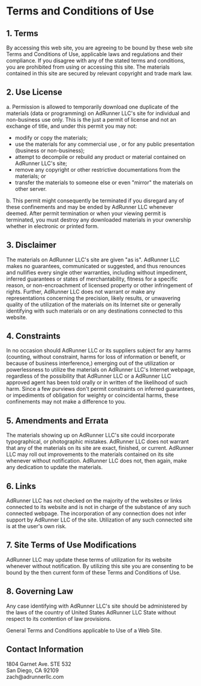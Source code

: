 # Terms and Conditions of Use

## 1. Terms

By accessing this web site, you are agreeing to be bound by these web site Terms and Conditions of Use, applicable laws and regulations and their compliance. If you disagree with any of the stated terms and conditions, you are prohibited from using or accessing this site. The materials contained in this site are secured by relevant copyright and trade mark law.


## 2. Use License

a. Permission is allowed to temporarily download one duplicate of the materials (data or programming) on AdRunner LLC's site for individual and non-business use only. This is the just a permit of license and not an exchange of title, and under this permit you may not:

* modify or copy the materials;
* use the materials for any commercial use , or for any public presentation (business or non-business);
* attempt to decompile or rebuild any product or material contained on AdRunner LLC's site;
* remove any copyright or other restrictive documentations from the materials; or
* transfer the materials to someone else or even "mirror" the materials on other server.

b. This permit might consequently be terminated if you disregard any of these confinements and may be ended by AdRunner LLC whenever deemed. After permit termination or when your viewing permit is terminated, you must destroy any downloaded materials in your ownership whether in electronic or printed form.


## 3. Disclaimer

The materials on AdRunner LLC's site are given "as is". AdRunner LLC makes no guarantees, communicated or suggested, and thus renounces and nullifies every single other warranties, including without impediment, inferred guarantees or states of merchantability, fitness for a specific reason, or non-encroachment of licensed property or other infringement of rights. Further, AdRunner LLC does not warrant or make any representations concerning the precision, likely results, or unwavering quality of the utilization of the materials on its Internet site or generally identifying with such materials or on any destinations connected to this website.


## 4. Constraints

In no occasion should AdRunner LLC or its suppliers subject for any harms (counting, without constraint, harms for loss of information or benefit, or because of business interference,) emerging out of the utilization or powerlessness to utilize the materials on AdRunner LLC's Internet webpage, regardless of the possibility that AdRunner LLC or a AdRunner LLC approved agent has been told orally or in written of the likelihood of such harm. Since a few purviews don't permit constraints on inferred guarantees, or impediments of obligation for weighty or coincidental harms, these confinements may not make a difference to you.


## 5. Amendments and Errata

The materials showing up on AdRunner LLC's site could incorporate typographical, or photographic mistakes. AdRunner LLC does not warrant that any of the materials on its site are exact, finished, or current. AdRunner LLC may roll out improvements to the materials contained on its site whenever without notification. AdRunner LLC does not, then again, make any dedication to update the materials.


## 6. Links

AdRunner LLC has not checked on the majority of the websites or links connected to its website and is not in charge of the substance of any such connected webpage. The incorporation of any connection does not infer support by AdRunner LLC of the site. Utilization of any such connected site is at the user's own risk.


## 7. Site Terms of Use Modifications

AdRunner LLC may update these terms of utilization for its website whenever without notification. By utilizing this site you are consenting to be bound by the then current form of these Terms and Conditions of Use.


## 8. Governing Law

Any case identifying with AdRunner LLC's site should be administered by the laws of the country of United States AdRunner LLC State without respect to its contention of law provisions.

General Terms and Conditions applicable to Use of a Web Site.


## Contact Information

<div>1804 Garnet Ave. STE 532</div>
<div>San Diego, CA 92109 </div>
<div>zach@adrunnerllc.com</div>
